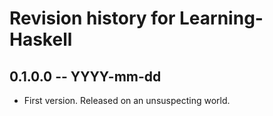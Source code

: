 # Revision history for Learning-Haskell

## 0.1.0.0 -- YYYY-mm-dd

* First version. Released on an unsuspecting world.
